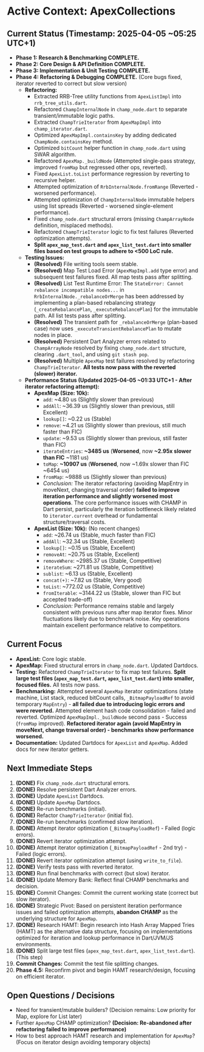 <!-- Version: 1.14 | Last Updated: 2025-04-05 | Updated By: Cline -->
# Active Context: ApexCollections

## Current Status (Timestamp: 2025-04-05 ~05:25 UTC+1)

-   **Phase 1: Research & Benchmarking COMPLETE.**
-   **Phase 2: Core Design & API Definition COMPLETE.**
-   **Phase 3: Implementation & Unit Testing COMPLETE.**
-   **Phase 4: Refactoring & Debugging COMPLETE.** (Core bugs fixed, iterator reverted to correct but slow version)
    -   **Refactoring:**
        -   Extracted RRB-Tree utility functions from `ApexListImpl` into `rrb_tree_utils.dart`.
        -   Refactored `ChampInternalNode` in `champ_node.dart` to separate transient/immutable logic paths.
        -   Extracted `ChampTrieIterator` from `ApexMapImpl` into `champ_iterator.dart`.
        -   Optimized `ApexMapImpl.containsKey` by adding dedicated `ChampNode.containsKey` method.
        -   Optimized `bitCount` helper function in `champ_node.dart` using SWAR algorithm.
        -   Refactored `ApexMap._buildNode` (Attempted single-pass strategy, improved `fromMap` but regressed other ops, reverted).
        -   Fixed `ApexList.toList` performance regression by reverting to recursive helper.
        -   Attempted optimization of `RrbInternalNode.fromRange` (Reverted - worsened performance).
        -   Attempted optimization of `ChampInternalNode` immutable helpers using list spreads (Reverted - worsened single-element performance).
        -   Fixed `champ_node.dart` structural errors (missing `ChampArrayNode` definition, misplaced methods).
        -   Refactored `ChampTrieIterator` logic to fix test failures (Reverted optimization attempts).
        -   **Split `apex_map_test.dart` and `apex_list_test.dart` into smaller files based on test groups to adhere to <500 LoC rule.**
    -   **Testing Issues:**
        -   **(Resolved)** File writing tools seem stable.
        -   **(Resolved)** Map Test Load Error (`ApexMapImpl.add` type error) and subsequent test failures fixed. All map tests pass after splitting.
        -   **(Resolved)** List Test Runtime Error: The `StateError: Cannot rebalance incompatible nodes...` in `RrbInternalNode._rebalanceOrMerge` has been addressed by implementing a plan-based rebalancing strategy (`_createRebalancePlan`, `_executeRebalancePlan`) for the immutable path. All list tests pass after splitting.
        -   **(Resolved)** The transient path for `_rebalanceOrMerge` (plan-based case) now uses `_executeTransientRebalancePlan` to mutate nodes in place.
        -   **(Resolved)** Persistent Dart Analyzer errors related to `ChampArrayNode` resolved by fixing `champ_node.dart` structure, clearing `.dart_tool`, and using `git stash pop`.
        -   **(Resolved)** Multiple `ApexMap` test failures resolved by refactoring `ChampTrieIterator`. **All tests now pass with the reverted (slower) iterator.**
    -   **Performance Status (Updated 2025-04-05 ~01:33 UTC+1 - After iterator refactoring attempt):**
        -   **ApexMap (Size: 10k):**
            -   `add`: ~4.80 us (Slightly slower than previous)
            -   `addAll`: ~36.39 us (Slightly slower than previous, still Excellent)
            -   `lookup[]`: ~0.22 us (Stable)
            -   `remove`: ~4.21 us (Slightly slower than previous, still much faster than FIC)
            -   `update`: ~9.53 us (Slightly slower than previous, still faster than FIC)
            -   `iterateEntries`: **~3485 us** (**Worsened**, now **~2.95x slower than FIC** ~1181 us)
            -   `toMap`: **~10907 us** (**Worsened**, now ~1.69x slower than FIC ~6454 us)
            -   `fromMap`: ~9888 us (Slightly slower than previous)
            -   *Conclusion:* The iterator refactoring (avoiding MapEntry in moveNext, changing traversal order) **failed to improve iteration performance and slightly worsened most operations**. The core performance issues with CHAMP in Dart persist, particularly the iteration bottleneck likely related to `iterator.current` overhead or fundamental structure/traversal costs.
        -   **ApexList (Size: 10k):** (No recent changes)
            -   `add`: ~26.74 us (Stable, much faster than FIC)
            -   `addAll`: ~32.34 us (Stable, Excellent)
            -   `lookup[]`: ~0.15 us (Stable, Excellent)
            -   `removeAt`: ~20.75 us (Stable, Excellent)
            -   `removeWhere`: ~2985.37 us (Stable, Competitive)
            -   `iterateSum`: ~271.81 us (Stable, Competitive)
            -   `sublist`: ~6.13 us (Stable, Excellent)
            -   `concat(+)`: ~7.82 us (Stable, Very good)
            -   `toList`: ~772.02 us (Stable, Competitive)
            -   `fromIterable`: ~3144.22 us (Stable, slower than FIC but accepted trade-off)
            -   *Conclusion:* Performance remains stable and largely consistent with previous runs after map iterator fixes. Minor fluctuations likely due to benchmark noise. Key operations maintain excellent performance relative to competitors.

## Current Focus

-   **ApexList:** Core logic stable.
-   **ApexMap:** Fixed structural errors in `champ_node.dart`. Updated Dartdocs.
-   **Testing:** Refactored `ChampTrieIterator` to fix map test failures. **Split large test files (`apex_map_test.dart`, `apex_list_test.dart`) into smaller, focused files.** All tests now pass.
-   **Benchmarking:** Attempted several `ApexMap` iterator optimizations (state machine, List stack, reduced bitCount calls, `_BitmapPayloadRef` to avoid temporary `MapEntry`) - **all failed due to introducing logic errors and were reverted.** Attempted element hash code consolidation - failed and reverted. Optimized `ApexMapImpl._buildNode` second pass - Success (`fromMap` improved). **Refactored iterator again (avoid MapEntry in moveNext, change traversal order) - benchmarks show performance worsened.**
-   **Documentation:** Updated Dartdocs for `ApexList` and `ApexMap`. Added docs for new iterator getters.

## Next Immediate Steps

1.  **(DONE)** Fix `champ_node.dart` structural errors.
2.  **(DONE)** Resolve persistent Dart Analyzer errors.
3.  **(DONE)** Update `ApexList` Dartdocs.
4.  **(DONE)** Update `ApexMap` Dartdocs.
5.  **(DONE)** Re-run benchmarks (initial).
6.  **(DONE)** Refactor `ChampTrieIterator` (initial fix).
7.  **(DONE)** Re-run benchmarks (confirmed slow iteration).
8.  **(DONE)** Attempt iterator optimization (`_BitmapPayloadRef`) - Failed (logic errors).
9.  **(DONE)** Revert iterator optimization attempt.
10. **(DONE)** Attempt iterator optimization (`_BitmapPayloadRef` - 2nd try) - Failed (logic errors).
11. **(DONE)** Revert iterator optimization attempt (using `write_to_file`).
12. **(DONE)** Verify tests pass with reverted iterator.
13. **(DONE)** Run final benchmarks with correct (but slow) iterator.
14. **(DONE)** Update Memory Bank: Reflect final CHAMP benchmarks and decision.
15. **(DONE)** Commit Changes: Commit the current working state (correct but slow iterator).
16. **(DONE)** Strategic Pivot: Based on persistent iteration performance issues and failed optimization attempts, **abandon CHAMP** as the underlying structure for `ApexMap`.
17. **(DONE)** Research HAMT: Begin research into Hash Array Mapped Tries (HAMT) as the alternative data structure, focusing on implementations optimized for iteration and lookup performance in Dart/JVM/JS environments.
18. **(DONE)** Split large test files (`apex_map_test.dart`, `apex_list_test.dart`). (This step)
19. **Commit Changes:** Commit the test file splitting changes.
20. **Phase 4.5:** Reconfirm pivot and begin HAMT research/design, focusing on efficient iterator.

## Open Questions / Decisions

-   Need for transient/mutable builders? (Decision remains: Low priority for Map, explore for List later)
-   Further `ApexMap` CHAMP optimization? **(Decision: Re-abandoned after refactoring failed to improve performance)**
-   How to best approach HAMT research and implementation for `ApexMap`? (Focus on iterator design avoiding temporary objects)